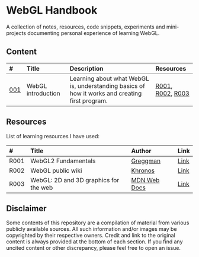 # WebGL Handbook

A collection of notes, resources, code snippets, experiments and mini-projects documenting personal experience of learning WebGL. 


## Content
| # | Title | Description | Resources
| :--- | :--- | :--- | :--- | 
| [001](001_webgl-introduction) | WebGL introduction | Learning about what WebGL is, understanding basics of how it works and creating first program. | [R001](#resources), [R002](#resources), [R003](#resources) |


## Resources
List of learning resources I have used:

| # | Title | Author | Link |
| :---   | :---   | :---  | :---  |
| R001 | WebGL2 Fundamentals | [Greggman](https://github.com/greggman) | [Link][R001] |
| R002 | WebGL public wiki | [Khronos](https://khronos.org) | [Link][R002] |
| R003 | WebGL: 2D and 3D graphics for the web | [MDN Web Docs](https://developer.mozilla.org) | [Link][R003]
 
[R001]: https://webgl2fundamentals.org
[R002]: https://www.khronos.org/webgl/wiki
[R003]: https://developer.mozilla.org/en-US/docs/Web/API/WebGL_API

## Disclaimer
Some contents of this repository are a compilation of material from various publicly available sources. All such information and/or images may be copyrighted by their respective owners. Credit and link to the original content is always provided at the bottom of each section. If you find any uncited content or other discrepancy, please feel free to open an issue.